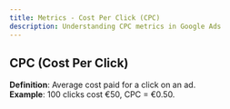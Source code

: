 ```yaml
---
title: Metrics - Cost Per Click (CPC)
description: Understanding CPC metrics in Google Ads
---
```


## CPC (Cost Per Click)
**Definition**: Average cost paid for a click on an ad.  
**Example**: 100 clicks cost €50, CPC = €0.50.
